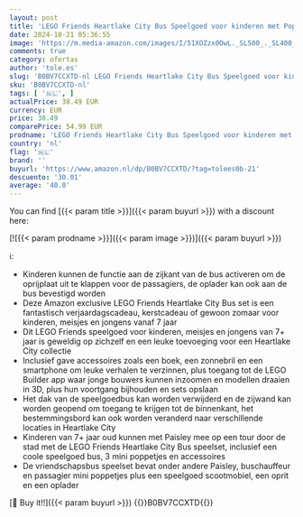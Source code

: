 ```yaml
---
layout: post
title: 'LEGO Friends Heartlake City Bus Speelgoed voor kinderen met Poppetjes en Voertuig  Vriendschap Speelset met Personage Paisley  Rollenspel Cadeau voor Meisjes en Jongens  Amazon Exclusive Set  41759'
date: 2024-10-21 05:36:55
image: 'https://m.media-amazon.com/images/I/51XOZzx0OwL._SL500_._SL400_.jpg'
comments: true
category: ofertas
author: 'tole.es'
slug: 'B0BV7CCXTD-nl LEGO Friends Heartlake City Bus Speelgoed voor kinderen...'
sku: 'B0BV7CCXTD-nl'
tags: [ '🇳🇱', ]
actualPrice: 38.49 EUR
currency: EUR
price: 38.49
comparePrice: 54.99 EUR
prodname: 'LEGO Friends Heartlake City Bus Speelgoed voor kinderen met Poppetjes en Voertuig  Vriendschap Speelset met Personage Paisley  Rollenspel Cadeau voor Meisjes en Jongens  Amazon Exclusive Set  41759'
country: 'nl'
flag: '🇳🇱'
brand: ''
buyurl: 'https://www.amazon.nl/dp/B0BV7CCXTD/?tag=tolees0b-21'
descuento: '30.01'
average: '40.0'
---
```


You can find [{{< param title >}}]({{< param buyurl >}}) with a discount here:

[![{{< param prodname >}}]({{< param image >}})]({{< param buyurl >}})

ℹ️:

- Kinderen kunnen de functie aan de zijkant van de bus activeren om de oprijplaat uit te klappen voor de passagiers, de oplader kan ook aan de bus bevestigd worden
- Deze Amazon exclusive LEGO Friends Heartlake City Bus set is een fantastisch verjaardagscadeau, kerstcadeau of gewoon zomaar voor kinderen, meisjes en jongens vanaf 7 jaar
- Dit LEGO Friends speelgoed voor kinderen, meisjes en jongens van 7+ jaar is geweldig op zichzelf en een leuke toevoeging voor een Heartlake City collectie
- Inclusief gave accessoires zoals een boek, een zonnebril en een smartphone om leuke verhalen te verzinnen, plus toegang tot de LEGO Builder app waar jonge bouwers kunnen inzoomen en modellen draaien in 3D, plus hun voortgang bijhouden en sets opslaan
- Het dak van de speelgoedbus kan worden verwijderd en de zijwand kan worden geopend om toegang te krijgen tot de binnenkant, het bestemmingsbord kan ook worden veranderd naar verschillende locaties in Heartlake City
- Kinderen van 7+ jaar oud kunnen met Paisley mee op een tour door de stad met de LEGO Friends Heartlake City Bus speelset, inclusief een coole speelgoed bus, 3 mini poppetjes en accessoires
- De vriendschapsbus speelset bevat onder andere Paisley, buschauffeur en passagier mini poppetjes plus een speelgoed scootmobiel, een oprit en een oplader

[🛒 Buy it!!]({{< param buyurl >}})
{{<world>}}B0BV7CCXTD{{</world>}}
